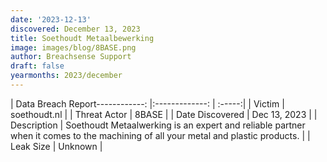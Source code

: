 ```yaml
---
date: '2023-12-13'
discovered: December 13, 2023
title: Soethoudt Metaalbewerking
image: images/blog/8BASE.png
author: Breachsense Support
draft: false
yearmonths: 2023/december
---
```


| Data Breach Report------------:     |:-------------:    | :-----:|
| Victim      | soethoudt.nl      | 
| Threat Actor      | 8BASE      | 
| Date Discovered      | Dec 13, 2023      | 
| Description      | Soethoudt Metaalwerking is an expert and reliable partner when it comes to the machining of all your metal and plastic products.      | 
| Leak Size      | Unknown      | 

